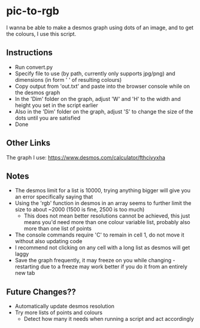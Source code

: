 # pic-to-rgb
I wanna be able to make a desmos graph using dots of an image, and to get the colours, I use this script.

## Instructions
- Run convert.py
- Specify file to use (by path, currently only supports jpg/png) and dimensions (in form '<width> <height>' of resulting colours)
- Copy output from 'out.txt' and paste into the browser console while on the desmos graph
- In the 'Dim' folder on the graph, adjust 'W' and 'H' to the width and height you set in the script earlier
- Also in the 'Dim' folder on the graph, adjust 'S' to change the size of the dots until you are satisfied
- Done

## Other Links
The graph I use: https://www.desmos.com/calculator/fthcivyxha

## Notes
- The desmos limit for a list is 10000, trying anything bigger will give you an error specifically saying that
- Using the 'rgb' function in desmos in an array seems to further limit the size to about ~2000 (1500 is fine, 2500 is too much)
  - This does not mean better resolutions cannot be achieved, this just means you'd need more than one colour variable list, probably also more than one list of points
- The console commands require 'C' to remain in cell 1, do not move it without also updating code
- I recommend not clicking on any cell with a long list as desmos will get laggy
- Save the graph frequently, it may freeze on you while changing - restarting due to a freeze may work better if you do it from an entirely new tab
  
## Future Changes?? 
- Automatically update desmos resolution
- Try more lists of points and colours 
  - Detect how many it needs when running a script and act accordingly
